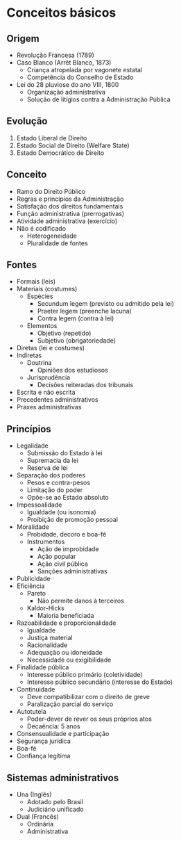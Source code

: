 # Conceitos básicos

## Origem

- Revolução Francesa (1789)
- Caso Blanco (Arrêt Blanco, 1873)
  - Criança atropelada por vagonete estatal
  - Competência do Conselho de Estado
- Lei do 28 pluviose do ano VIII, 1800
  - Organização administrativa
  - Solução de litígios contra a Administração Pública

## Evolução

1. Estado Liberal de Direito
2. Estado Social de Direito (Welfare State)
3. Estado Democrático de Direito

## Conceito

- Ramo do Direito Público
- Regras e princípios da Administração
- Satisfação dos direitos fundamentais
- Função administrativa (prerrogativas)
- Atividade administrativa (exercício)
- Não é codificado
  - Heterogeneidade
  - Pluralidade de fontes

## Fontes

- Formais (leis)
- Materiais (costumes)
  - Espécies
    - Secundum legem (previsto ou admitido pela lei)
    - Praeter legem (preenche lacuna)
    - Contra legem (contra à lei)
  - Elementos
    - Objetivo (repetido)
    - Subjetivo (obrigatoriedade)
- Diretas (lei e costumes)
- Indiretas
  - Doutrina
    - Opiniões dos estudiosos
  - Jurisprudência
    - Decisões reiteradas dos tribunais
- Escrita e não escrita
- Precedentes administrativos
- Praxes administrativas

## Princípios

- Legalidade
  - Submissão do Estado à lei
  - Supremacia da lei
  - Reserva de lei
- Separação dos poderes
  - Pesos e contra-pesos
  - Limitação do poder
  - Opõe-se ao Estado absoluto
- Impessoalidade
  - Igualdade (ou isonomia)
  - Proibição de promoção pessoal
- Moralidade
  - Probidade, decoro e boa-fé
  - Instrumentos
    - Ação de improbidade
    - Ação popular
    - Ação civil pública
    - Sanções administrativas
- Publicidade
- Eficiência
  - Pareto
    - Não permite danos à terceiros
  - Kaldor-Hicks
    - Maioria beneficiada
- Razoabilidade e proporcionalidade
  - Igualdade
  - Justiça material
  - Racionalidade
  - Adequação ou idoneidade
  - Necessidade ou exigibilidade
- Finalidade pública
  - Interesse público primário (coletividade)
  - Interesse público secundário (interesse do Estado)
- Continuidade
  - Deve compatibilizar com o direito de greve
  - Paralização parcial do serviço
- Autotutela
  - Poder-dever de rever os seus próprios atos
  - Decaência: 5 anos
- Consensualidade e participação
- Segurança jurídica
- Boa-fé
- Confiança legítima

## Sistemas administrativos

- Una (Inglês)
  - Adotado pelo Brasil
  - Judiciário unificado
- Dual (Francês)
  - Ordinária
  - Administrativa

